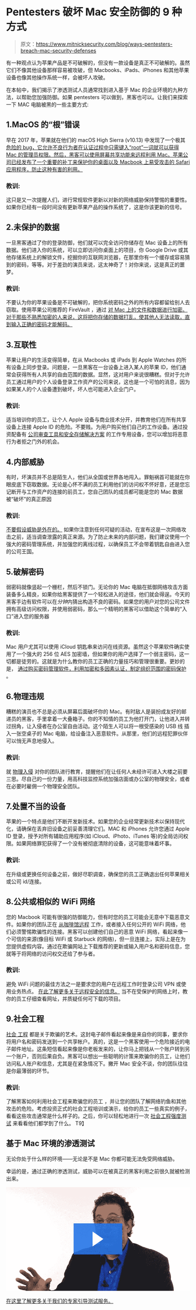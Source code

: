 # Pentesters 破坏 Mac 安全防御的 9 种方式

> 原文：<https://www.mitnicksecurity.com/blog/ways-pentesters-breach-mac-security-defenses>

有一种观点认为苹果产品是不可破解的，但没有一款设备是真正不可破解的。虽然它们不像其他设备那样容易被攻破，但 Macbooks、iPads、iPhones 和其他苹果设备也像其他操作系统一样，会被坏人攻破。

在本帖中，我们揭示了渗透测试人员通常找到进入基于 Mac 的企业环境的九种方法，以帮助您加强防御。如果 pentesters 可以做到，黑客也可以。让我们来探索一下 MAC 电脑被黑的一些主要方式:

## 1.MacOS 的“根”错误

早在 2017 年，苹果就在他们的 macOS High Sierra (v10.13) 中发现了一个极其 [危险的 bug，它允许不良行为者在认证过程中只需键入“root”一词就可以获得 Mac 的管理员权限。然后，黑客可以使用屏幕共享功能来远程利用 Mac。苹果公司已经发布了一个重要的补丁来保护你的桌面以及 Macbook 上易受攻击的 Safari 应用程序，防止这种有害的利用。](https://support.apple.com/en-us/HT208397)

### 教训:

这只是又一次提醒人们，进行常规软件更新以对新的网络威胁保持警惕的重要性。如果你已经有一段时间没有更新苹果产品的操作系统了，这是你该更新的信号。

## 2.未保护的数据

一旦黑客通过了你的登录防御，他们就可以完全访问你储存在 Mac 设备上的所有数据。他们进入你的系统，可以立即访问你桌面上的项目，你 Google Drive 或其他存储系统上的解锁文件，挖掘你的互联网浏览器，在那里你有一个缓存或容易猜到的密码，等等。对于差劲的演员来说，这太神奇了！对你来说，这是真正的噩梦。

### 教训:

不要认为你的苹果设备是不可破解的，把你系统密码之外的所有内容都留给别人去窃取。使用苹果公司推荐的 FireVault ，通过 [对 Mac 上的文件和数据进行加密。对于那些不熟悉加密的人来说，这将把你存储的数据打乱，使其他人无法读取，直到输入正确的密码才能解码。](https://support.apple.com/guide/mac-help/encrypt-your-mac-data-with-filevault-mh11785/10.13/mac/10.13)

## 3.互联性

苹果让用户的生活变得简单，在从 Macbooks 或 iPads 到 Apple Watches 的所有设备上同步登录。问题是，一旦黑客在一台设备上进入某人的苹果 ID，他们通常会获得所有人共享的自由范围的数据。显然，这对用户来说很糟糕。但对于允许员工通过用户的个人设备登录工作资产的公司来说，这也是一个可怕的消息，因为如果某人的个人设备遭到破坏，坏人也可能进入企业门户。

### 教训:

适当培训你的员工，让个人 Apple 设备与商业技术分开，并教育他们在所有共享设备上连接 Apple ID 的危险。不要贱。为用户购买他们自己的工作设备。通过投资配备有 [公司审查工具和安全存储解决方案](https://www.mitnicksecurity.com/blog/endpoint-security-and-remote-work-5-considerations-for-remote-users) 的工作专用设备，您可以增加将恶意行为者拒之门外的机会。

## 4.内部威胁

有时，坏演员并不总是陌生人，他们从全国或世界各地闯入。罪魁祸首可能就在你眼皮底下窃取数据。无论是心怀不满的员工利用他们的访问权不怀好意，还是您忘记断开与工作资产的连接的前员工，您自己团队的成员都可能是您的 Mac 数据被“破坏”的真正原因

### 教训:

[不要假设威胁是外在的。](https://www.mitnicksecurity.com/blog/understanding-the-6-main-types-of-penetration-testing) 如果你注意到任何可疑的活动，在宣布这是一次网络攻击之前，适当调查泄露的真正来源。为了防止未来的内部问题，我们建议使用一个强大的密码管理系统，并加强您的离线过程，以确保员工不会带着钥匙自由进入您的公司王国。

## 5.破解密码

弱密码就像竖起一个栅栏，然后不锁门。无论你的 Mac 电脑在抵御网络攻击方面装备多么精良，如果你给黑客提供了一个轻松进入的途径，他们就会得逞。今天的黑客手边有软件可以在*分钟*内猜出构造不良的密码。如果您的用户对您的公司文件拥有高级访问权限，并使用弱密码，那么一个精明的黑客可以借助这个简单的“入口”进入您的服务器

### 教训:

Mac 用户尤其可以使用 iCloud 钥匙串来访问在线资源。虽然这个苹果软件确实使用了一个强大的 256 位 AES 加密墙，但如果你的用户选择了一个弱主密码，这一切都是徒劳的。这就是为什么教你的员工正确的力量技巧和管理很重要。更妙的是， [通过购买密码管理软件，利用加密和多因素认证，制定组织范围的密码保护](https://www.mitnicksecurity.com/blog/8-password-security-tips-from-kevin-mitnick-for-better-login-protection) 。

## 6.物理违规

糟糕的演员也不总是必须从屏幕后面破坏你的 Mac。有时敌人是装扮成友好的邮递员的黑客，手里拿着一大叠箱子。你的不知情的员工为他打开门，让他进入并转过拐角，让入侵者在办公室自由活动。这个陌生人可以将一根受感染的 USB 线 插入一张空桌子的 Mac 电脑，给设备注入恶意软件。从那里，他们的远程犯罪伙伴可以悄无声息地侵入。

### 教训:

就 [物理入侵](https://www.mitnicksecurity.com/blog/understanding-the-6-main-types-of-penetration-testing) 对你的团队进行教育，提醒他们在让任何人未经许可进入大楼之前要三思。尽自己的一份力量，用高科技监控系统加强店面或办公室的物理安全，或者在必要时雇佣一个物理安全团队。

## 7.处置不当的设备

苹果的一个特点是他们不断开发新技术。如果您的企业经常更新技术以保持现代化，请确保在丢弃旧设备之前妥善清理它们。MAC 和 iPhones 允许您通过 Apple ID 登录，授予对所有辅助应用程序(如 iCloud、iPhoto、iTunes 等)的全局访问权限。如果网络罪犯获得了一个没有被彻底清除的设备，这可能意味着坏事。

### 教训:

在升级或更换任何设备之前，做好尽职调查，确保您的员工正确退出任何苹果相关或公司 id/连接。

## 8.公共或相似的 WiFi 网络

您的 Macbook 可能有很强的防御能力，但有时您的员工可能会无意中下载恶意文件。如果你的团队正在 [从咖啡馆远程](https://www.mitnicksecurity.com/blog/endpoint-security-and-remote-work-5-considerations-for-remote-users) 工作，或者接入任何公开的 WiFi 网络，他们必须警惕欺骗性的连接。黑客可以创建他们自己的恶意 WiFi 网络，看起来像一个可信的来源(像目标 WiFi 或 Starbuck 的网络)，但一旦连接上，实际上是在为您提供虚假内容。通过在欺骗网站上下载推荐的更新或输入用户名和密码信息，您就等于将网络的访问权交还给了参与者。

### 教训:

避免 WiFi 问题的最佳方法之一是要求您的用户在远程工作时登录公司 VPN 或使用业务热点。 [在此了解更多关于远程安全的信息。](https://www.mitnicksecurity.com/blog/5-ways-to-secure-your-workforce-when-working-from-hom) 当不在受保护的网络上时，教你的员工仔细查看网址，并质疑任何可下载的项目。

## 9.社会工程

[社会 工程](https://www.mitnicksecurity.com/blog/social-engineering-attacks) 都是关于欺骗的艺术。这封电子邮件看起来像是来自你的同事，要求你将用户名和密码发送到一个共享帐户。真的，这是一个黑客使用一个危险接近的电子邮件地址。这条短信看起来像是你老板发来的，让你马上把钱从一个账户转到另一个账户，否则后果自负。黑客可以想出一些聪明的计策来欺骗你的员工，让他们访问私人账户和信息，尤其是在紧急情况下。撇开 Mac 安全不谈，你的团队往往是你最薄弱的环节。

### 教训:

了解黑客如何利用社会工程来欺骗您的员工 ，并让您的团队了解网络钓鱼和其他攻击的危险。考虑投资正式的社会工程培训或演示，给你的员工一些真实的例子，看看这些攻击通常是什么样子的。之后，你可以轻松地进行一次 [社会工程强度测试](https://www.mitnicksecurity.com/social-engineering-strength-testing) 来看看他们都学到了什么。
T9】

## 基于 Mac 环境的渗透测试

无论你处于什么样的环境——无论是不是 Mac 你都可能无法免受网络威胁。

幸运的是，通过正确的渗透测试，威胁可以在被真正的黑客利用之前很久就被检测出来。

[![](img/06b9b4f99662ffe62a5d9d6e6625da92.png)](https://mitnicksecurity.wistia.com/medias/nimvad5otb?wvideo=nimvad5otb)

[在这里了解更多关于我们的专家引导测试服务。](https://www.mitnicksecurity.com/penetration-testing)
